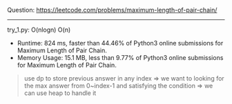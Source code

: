 Question: https://leetcode.com/problems/maximum-length-of-pair-chain/

---

try_1.py: O(nlogn) O(n)

* Runtime: 824 ms, faster than 44.46% of Python3 online submissions for Maximum Length of Pair Chain.
* Memory Usage: 15.1 MB, less than 9.77% of Python3 online submissions for Maximum Length of Pair Chain.

> use dp to store previous answer
> in any index => we want to looking for the max answer from 0~index-1 and satisfying the condition => we can use heap to handle it
